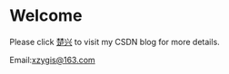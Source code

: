 # Welcome
Please click [楚兴](http://blog.csdn.net/foreverling) to visit my CSDN blog for more details.

Email:xzygis@163.com
